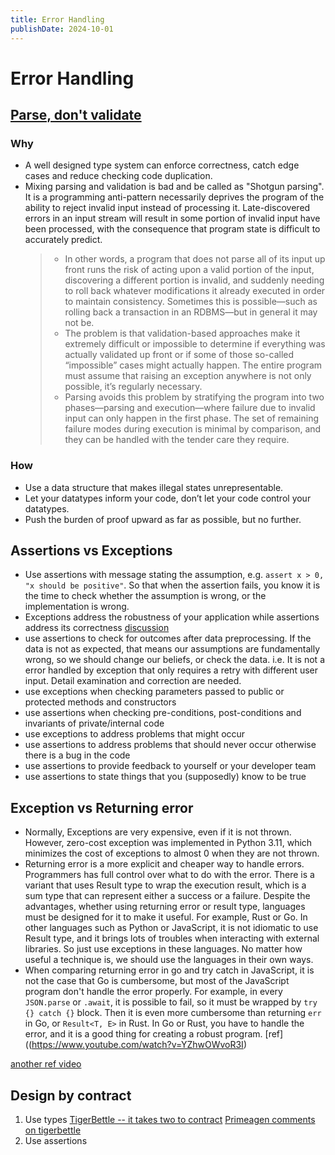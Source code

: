 ```yaml
---
title: Error Handling
publishDate: 2024-10-01
---
```


# Error Handling

## [Parse, don't validate](https://lexi-lambda.github.io/blog/2019/11/05/parse-don-t-validate/)

### Why

- A well designed type system can enforce correctness, catch edge cases and reduce checking code duplication.
- Mixing parsing and validation is bad and be called as "Shotgun parsing". It is a programming anti-pattern necessarily deprives the program of the ability to reject invalid input instead of processing it. Late-discovered errors in an input stream will result in some portion of invalid input have been processed, with the consequence that program state is difficult to accurately predict.
  > - In other words, a program that does not parse all of its input up front runs the risk of acting upon a valid portion of the input, discovering a different portion is invalid, and suddenly needing to roll back whatever modifications it already executed in order to maintain consistency. Sometimes this is possible—such as rolling back a transaction in an RDBMS—but in general it may not be.
  > - The problem is that validation-based approaches make it extremely difficult or impossible to determine if everything was actually validated up front or if some of those so-called “impossible” cases might actually happen. The entire program must assume that raising an exception anywhere is not only possible, it’s regularly necessary.
  > - Parsing avoids this problem by stratifying the program into two phases—parsing and execution—where failure due to invalid input can only happen in the first phase. The set of remaining failure modes during execution is minimal by comparison, and they can be handled with the tender care they require.

### How

- Use a data structure that makes illegal states unrepresentable.
- Let your datatypes inform your code, don’t let your code control your datatypes.
- Push the burden of proof upward as far as possible, but no further.

## Assertions vs Exceptions

- Use assertions with message stating the assumption, e.g. `assert x > 0, "x should be positive"`. So that when the assertion fails, you know it is the time to check whether the assumption is wrong, or the implementation is wrong.
- Exceptions address the robustness of your application while assertions address its correctness [discussion](https://stackoverflow.com/a/1957656)
- use assertions to check for outcomes after data preprocessing. If the data is not as expected, that means our assumptions are fundamentally wrong, so we should change our beliefs, or check the data. i.e. It is not a error handled by exception that only requires a retry with different user input. Detail examination and correction are needed.
- use exceptions when checking parameters passed to public or protected methods and constructors
- use assertions when checking pre-conditions, post-conditions and invariants of private/internal code
- use exceptions to address problems that might occur
- use assertions to address problems that should never occur otherwise there is a bug in the code
- use assertions to provide feedback to yourself or your developer team
- use assertions to state things that you (supposedly) know to be true

## Exception vs Returning error

- Normally, Exceptions are very expensive, even if it is not thrown. However, zero-cost exception was implemented in Python 3.11, which minimizes the cost of exceptions to almost 0 when they are not thrown.
- Returning error is a more explicit and cheaper way to handle errors. Programmers has full control over what to do with the error. There is a variant that uses Result type to wrap the execution result, which is a sum type that can represent either a success or a failure. Despite the advantages, whether using returning error or result type, languages must be designed for it to make it useful. For example, Rust or Go. In other languages such as Python or JavaScript, it is not idiomatic to use Result type, and it brings lots of troubles when interacting with external libraries. So just use exceptions in these languages. No matter how useful a technique is, we should use the languages in their own ways.
- When comparing returning error in go and try catch in JavaScript, it is not the case that Go is cumbersome, but most of the JavaScript program don't handle the error properly. For example, in every `JSON.parse` or `.await`, it is possible to fail, so it must be wrapped by `try {} catch {}` block. Then it is even more cumbersome than returning `err` in Go, or `Result<T, E>` in Rust. In Go or Rust, you have to handle the error, and it is a good thing for creating a robust program. [ref]((<https://www.youtube.com/watch?v=YZhwOWvoR3I>)

[another ref video](https://www.youtube.com/watch?v=T3pcb3o415c)

## Design by contract

1. Use types [TigerBettle -- it takes two to contract](https://tigerbeetle.com/blog/2023-12-27-it-takes-two-to-contract) [Primeagen comments on tigerbettle](https://youtu.be/sS6u5UU3t3c?t=1461)
2. Use assertions
